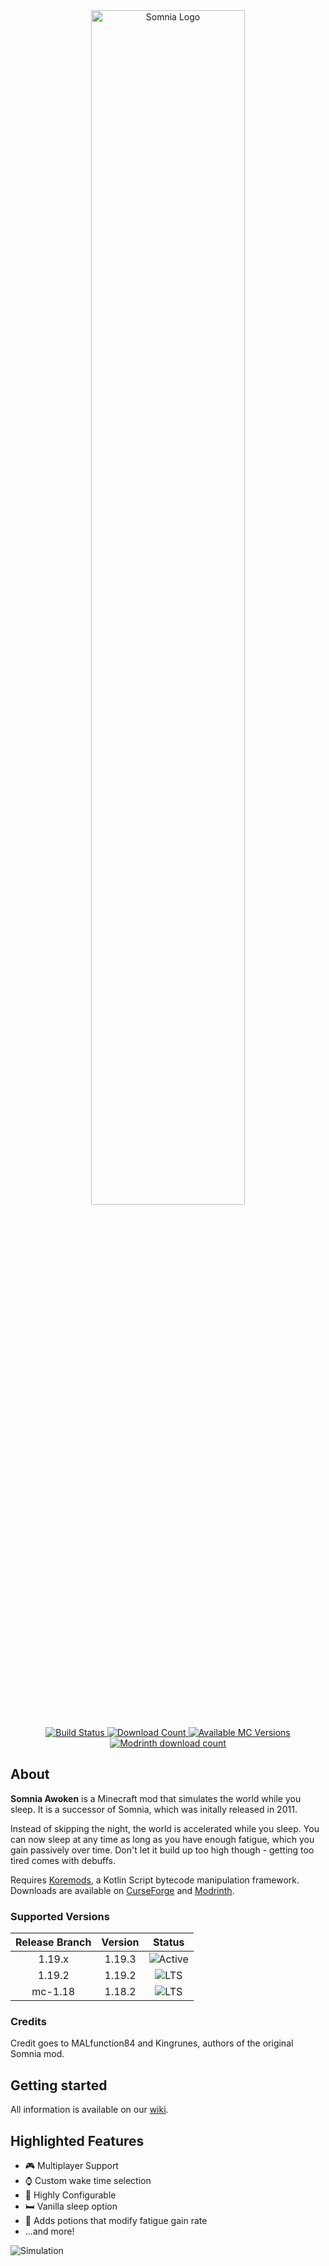 <div align="center">
    <img src="https://i.imgur.com/KnnOhNi.png" alt="Somnia Logo" width="70%"/>
    <br></br>
    <a href="https://ci.su5ed.dev/buildConfiguration/SomniaAwoken_BuildBranch">
        <img src="https://ci.su5ed.dev/app/rest/builds/buildType:id:SomniaAwoken_BuildBranch/statusIcon.svg" alt="Build Status">
    </a>
    <a href="https://www.curseforge.com/minecraft/mc-mods/somnia">
        <img src="https://cf.way2muchnoise.eu/full_400796_downloads.svg" alt="Download Count">
    </a>
    <a href="https://www.curseforge.com/minecraft/mc-mods/somnia">
        <img src="https://cf.way2muchnoise.eu/versions/400796.svg" alt="Available MC Versions">
    </a>
    <a href="https://modrinth.com/mod/somnia">
        <img alt="Modrinth download count" src="https://img.shields.io/modrinth/dt/BiSrUr8O?color=00AF5C&label=modrinth&style=flat&logo=modrinth">
    </a>
</div>

## About

**Somnia Awoken** is a Minecraft mod that simulates the world while you sleep.
It is a successor of Somnia, which was initally released in 2011.

Instead of skipping the night, the world is accelerated while you sleep.
You can now sleep at any time as long as you have enough fatigue, which you gain passively over time.
Don't let it build up too high though - getting too tired comes with debuffs.

Requires [Koremods](https://www.curseforge.com/minecraft/mc-mods/koremods), a Kotlin Script bytecode manipulation framework.  
Downloads are available on [CurseForge](https://www.curseforge.com/minecraft/mc-mods/somnia) and
[Modrinth](https://modrinth.com/mod/somnia).

### Supported Versions

| Release Branch | Version |  Status   |
|:--------------:|:-------:|:---------:|
|     1.19.x     | 1.19.3  | ![Active] |
|     1.19.2     | 1.19.2  |  ![LTS]   |
|    mc-1.18     | 1.18.2  |  ![LTS]   |

### Credits

Credit goes to MALfunction84 and Kingrunes, authors of the original Somnia mod.

## Getting started
All information is available on our [wiki](https://github.com/Su5eD/Somnia/wiki).

## Highlighted Features
- 🎮 Multiplayer Support
- ⌚ Custom wake time selection
- 🔧 Highly Configurable
- 🛏️ Vanilla sleep option
- 🍷 Adds potions that modify fatigue gain rate
- ...and more!

![Simulation](https://i.imgur.com/Ov1guPz.gif)

[Active]:https://img.shields.io/badge/Support-Active-brightgreen
[LTS]:https://img.shields.io/badge/Support-LTS-yellow
